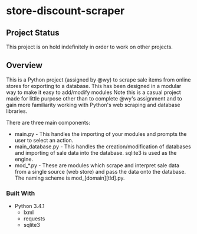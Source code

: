 # store-discount-scraper

## Project Status
This project is on hold indefinitely in order to work on other projects.

## Overview

This is a Python project (assigned by @wy) to scrape sale items from online stores for exporting to a database. This has been designed in a modular way to make it easy to add/modify modules
Note this is a casual project made for little purpose other than to complete @wy's assignment and to gain more familiarity working with Python's web scraping and database libraries.

There are three main components:
* main.py - This handles the importing of your modules and prompts the user to select an action.
* main_database.py - This handles the creation/modification of databases and importing of sale data into the database. sqlite3 is used as the engine.
* mod_*.py - These are modules which scrape and interpret sale data from a single source (web store) and pass the data onto the database. The naming scheme is mod_[domain][tld].py.

### Built With

* Python 3.4.1
    * lxml
    * requests
    * sqlite3
